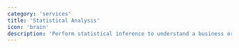 ```yaml
---
category: 'services'
title: 'Statistical Analysis'
icon: 'brain'
description: 'Perform statistical inference to understand a business or scientific question. Collaborated with partners to understand their data with the goal of finding insights and comprehend relationships between variables.'
---
```

